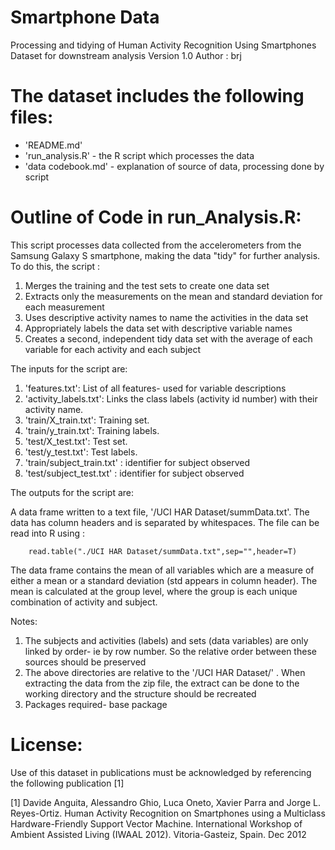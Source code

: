Smartphone Data
=============

Processing and tidying of Human Activity Recognition Using Smartphones Dataset for downstream analysis
Version 1.0
Author : brj

The dataset includes the following files:
=========================================

- 'README.md'
- 'run_analysis.R' - the R script which processes the data
- 'data codebook.md' - explanation of source of data, processing done by script  
 
Outline of Code in run_Analysis.R:
========

This script processes data collected from the accelerometers from the Samsung Galaxy S smartphone, making the data "tidy" for further analysis. To do this, the script :

1.  Merges the training and the test sets to create one data set
2.  Extracts only the measurements on the mean and standard deviation for each measurement
3.  Uses descriptive activity names to name the activities in the data set
4.  Appropriately labels the data set with descriptive variable names
5.  Creates a second, independent tidy data set with the average of each variable for each activity and each subject


The inputs for the script are: 

1.  'features.txt': List of all features- used for variable descriptions
2.  'activity_labels.txt': Links the class labels (activity id number) with their activity name.
3.  'train/X_train.txt': Training set.
4.  'train/y_train.txt': Training labels.
5.  'test/X_test.txt': Test set.
6.  'test/y_test.txt': Test labels.
7.  'train/subject_train.txt' : identifier for subject observed
8.  'test/subject_test.txt'   : identifier for subject observed

The outputs for the script are:

A data frame written to a text file, '/UCI HAR Dataset/summData.txt'. The data has column headers and is separated by whitespaces. The file can be read into R using :
```
    read.table("./UCI HAR Dataset/summData.txt",sep="",header=T)
```
The data frame contains the mean of all variables which are a measure of either a mean or a standard deviation (std appears in column header). The mean is calculated at the group level, where the group is each unique combination of activity and subject. 

Notes: 

1. The subjects and activities (labels) and sets (data variables) are only linked by order- ie by row number. So the         relative order between these sources should be preserved
2. The above directories are relative to the <working directory>'/UCI HAR Dataset/' . When extracting the data from the      zip file, the extract can be done to the working directory and the structure should be recreated
3. Packages required- base package




License:
========
Use of this dataset in publications must be acknowledged by referencing the following publication [1] 

[1] Davide Anguita, Alessandro Ghio, Luca Oneto, Xavier Parra and Jorge L. Reyes-Ortiz. Human Activity Recognition on Smartphones using a Multiclass Hardware-Friendly Support Vector Machine. International Workshop of Ambient Assisted Living (IWAAL 2012). Vitoria-Gasteiz, Spain. Dec 2012

